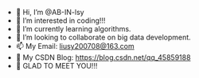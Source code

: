 - 👋 Hi, I’m @AB-IN-lsy
- 👀 I’m interested in coding!!!
- 🌱 I’m currently learning algorithms.
- 💞️ I’m looking to collaborate on big data development.
- 📫 My Email: liusy200708@163.com
- 🎨 My CSDN Blog: https://blog.csdn.net/qq_45859188
- 💙 GLAD TO MEET YOU!!!

<!---
AB-IN-lsy/AB-IN-lsy is a ✨ special ✨ repository because its `README.md` (this file) appears on your GitHub profile.
You can click the Preview link to take a look at your changes.
--->
